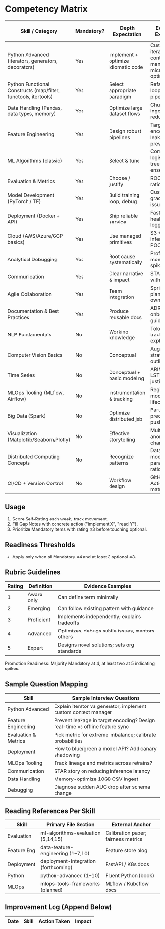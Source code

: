 # Competency Matrix

| Skill / Category | Mandatory? | Depth Expectation | Evidence Examples | Self-Rating (1-5) | Gap Notes |
|------------------|------------|-------------------|-------------------|-------------------|-----------|
| Python Advanced (iterators, generators, decorators) | Yes | Implement + optimize idiomatic code | Custom iterator, context manager, micro-optimization |  |  |
| Python Functional Constructs (map/filter, functools, itertools) | Yes | Select appropriate paradigm | Refactor loops to lazy pipelines |  |  |
| Data Handling (Pandas, data types, memory) | Yes | Optimize large dataset flows | Chunked ingest, dtype reduction |  |  |
| Feature Engineering | Yes | Design robust pipelines | Target encoding, leakage prevention |  |  |
| ML Algorithms (classic) | Yes | Select & tune | Compare logistic vs tree ensembles |  |  |
| Evaluation & Metrics | Yes | Choose / justify | ROC vs PR rationale |  |  |
| Model Development (PyTorch / TF) | Yes | Build training loop, debug | Custom loss, gradient issue fix |  |  |
| Deployment (Docker + API) | Yes | Ship reliable service | FastAPI + health + logging |  |  |
| Cloud (AWS/Azure/GCP basics) | Yes | Use managed primitives | S3 + Lambda inference POC |  |  |
| Analytical Debugging | Yes | Root cause systematically | Profiling memory spike fix |  |  |
| Communication | Yes | Clear narrative & impact | STAR story with metrics |  |  |
| Agile Collaboration | Yes | Team integration | Sprint planning ownership |  |  |
| Documentation & Best Practices | Yes | Produce reusable docs | ADR + onboarding guide |  |  |
| NLP Fundamentals | No | Working knowledge | Tokenization tradeoff explanation |  |  |
| Computer Vision Basics | No | Conceptual | Augmentation strategy outline |  |  |
| Time Series | No | Conceptual + basic modeling | ARIMA vs LSTM justification |  |  |
| MLOps Tooling (MLflow, Airflow) | No | Instrumentation & tracking | Registered model lifecycle |  |  |
| Big Data (Spark) | No | Optimize distributed job | Partition + predicate pushdown |  |  |
| Visualization (Matplotlib/Seaborn/Plotly) | No | Effective storytelling | Multi-facet anomaly chart |  |  |
| Distributed Computing Concepts | No | Recognize patterns | Data vs model parallel rationale |  |  |
| CI/CD + Version Control | No | Workflow design | GitHub Actions test matrix |  |  |

## Usage
1. Score Self-Rating each week; track movement.
2. Fill Gap Notes with concrete action ("implement X", "read Y").
3. Prioritize Mandatory items with rating ≤3 before touching optional.

## Readiness Thresholds
- Apply only when all Mandatory ≥4 and at least 3 optional ≥3.

## Rubric Guidelines
| Rating | Definition | Evidence Examples |
|--------|-----------|------------------|
| 1 | Aware only | Can define term minimally |
| 2 | Emerging | Can follow existing pattern with guidance |
| 3 | Proficient | Implements independently; explains tradeoffs |
| 4 | Advanced | Optimizes, debugs subtle issues, mentors others |
| 5 | Expert | Designs novel solutions; sets org standards |

Promotion Readiness: Majority Mandatory at 4, at least two at 5 indicating spikes.

## Sample Question Mapping
| Skill | Sample Interview Questions |
|-------|----------------------------|
| Python Advanced | Explain iterator vs generator; implement custom context manager |
| Feature Engineering | Prevent leakage in target encoding? Design real-time vs offline feature sync |
| Evaluation & Metrics | Pick metric for extreme imbalance; calibrate probabilities |
| Deployment | How to blue/green a model API? Add canary shadowing |
| MLOps Tooling | Track lineage and metrics across retrains? |
| Communication | STAR story on reducing inference latency |
| Data Handling | Memory-optimize 10GB CSV ingest |
| Debugging | Diagnose sudden AUC drop after schema change |

## Reading References Per Skill
| Skill | Primary File Section | External Anchor |
|-------|----------------------|----------------|
| Evaluation | ml-algorithms-evaluation (5,14,15) | Calibration paper; fairness metrics |
| Feature Eng | data-feature-engineering (1–7,10) | Feature store blog |
| Deployment | deployment-integration (forthcoming) | FastAPI / K8s docs |
| Python | python-advanced (1–10) | Fluent Python (book) |
| MLOps | mlops-tools-frameworks (planned) | MLflow / Kubeflow docs |

## Improvement Log (Append Below)
| Date | Skill | Action Taken | Impact |
|------|-------|--------------|--------|
